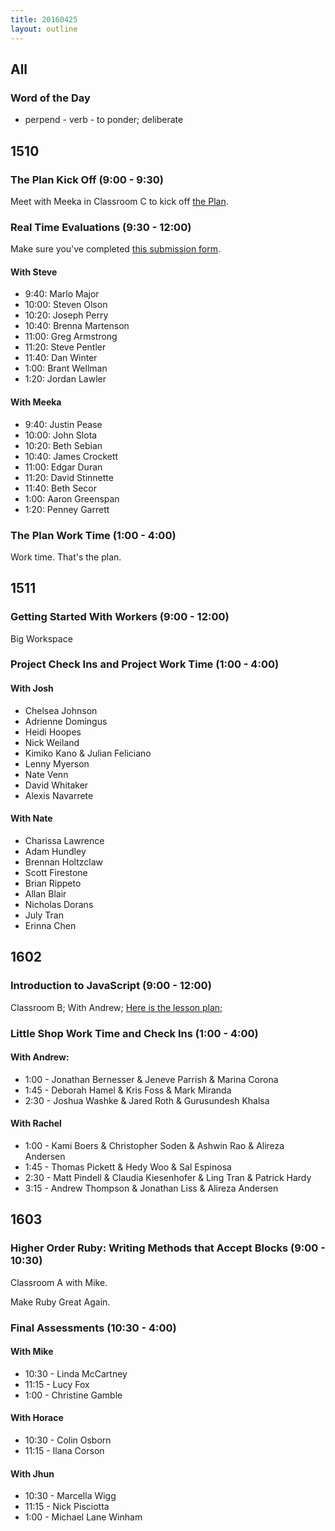```yaml
---
title: 20160425
layout: outline
---
```


## All

### Word of the Day
* perpend - verb - to ponder; deliberate


## 1510

### The Plan Kick Off (9:00 - 9:30)

Meet with Meeka in Classroom C to kick off [the Plan](https://github.com/turingschool/ruby-submissions/tree/master/1510/module_4_assignments/the-plan).

### Real Time Evaluations (9:30 - 12:00)

Make sure you've completed [this submission form](https://github.com/turingschool/ruby-submissions/tree/master/1510/module_4_assignments/real-time).

#### With Steve

- 9:40:  Marlo Major
- 10:00: Steven Olson
- 10:20: Joseph Perry
- 10:40: Brenna Martenson
- 11:00: Greg Armstrong
- 11:20: Steve Pentler
- 11:40: Dan Winter
- 1:00:  Brant Wellman
- 1:20:  Jordan Lawler

#### With Meeka

- 9:40:  Justin Pease
- 10:00: John Slota
- 10:20: Beth Sebian
- 10:40: James Crockett
- 11:00: Edgar Duran
- 11:20: David Stinnette
- 11:40: Beth Secor
- 1:00:  Aaron Greenspan
- 1:20:  Penney Garrett

### The Plan Work Time (1:00 - 4:00)

Work time. That's the plan.

## 1511

### Getting Started With Workers (9:00 - 12:00)

Big Workspace

### Project Check Ins and Project Work Time (1:00 - 4:00)

#### With Josh

- Chelsea Johnson
- Adrienne Domingus
- Heidi Hoopes
- Nick Weiland
- Kimiko Kano & Julian Feliciano
- Lenny Myerson
- Nate Venn
- David Whitaker
- Alexis Navarrete

#### With Nate

- Charissa Lawrence
- Adam Hundley
- Brennan Holtzclaw
- Scott Firestone
- Brian Rippeto
- Allan Blair
- Nicholas Dorans
- July Tran
- Erinna Chen



## 1602

### Introduction to JavaScript (9:00 - 12:00)

Classroom B; With Andrew; [Here is the lesson plan;](https://github.com/turingschool/lesson_plans/blob/master/ruby_02-web_applications_with_ruby/introduction_to_javascript.markdown)

### Little Shop Work Time and Check Ins (1:00 - 4:00)

#### With Andrew:

* 1:00 - Jonathan Bernesser & Jeneve Parrish & Marina Corona
* 1:45 - Deborah Hamel & Kris Foss & Mark Miranda
* 2:30 - Joshua Washke & Jared Roth & Gurusundesh Khalsa

#### With Rachel

* 1:00 - Kami Boers & Christopher Soden & Ashwin Rao & Alireza Andersen
* 1:45 - Thomas Pickett & Hedy Woo & Sal Espinosa
* 2:30 - Matt Pindell & Claudia Kiesenhofer & Ling Tran & Patrick Hardy
* 3:15 - Andrew Thompson & Jonathan Liss & Alireza Andersen

## 1603

### Higher Order Ruby: Writing Methods that Accept Blocks (9:00 - 10:30)

Classroom A with Mike.

Make Ruby Great Again.

### Final Assessments (10:30 - 4:00)

#### With Mike
* 10:30 - Linda McCartney
* 11:15 - Lucy Fox
* 1:00 - Christine Gamble

#### With Horace
* 10:30 - Colin Osborn
* 11:15 - Ilana Corson

#### With Jhun
* 10:30 - Marcella Wigg
* 11:15 - Nick Pisciotta
* 1:00 - Michael Lane Winham

